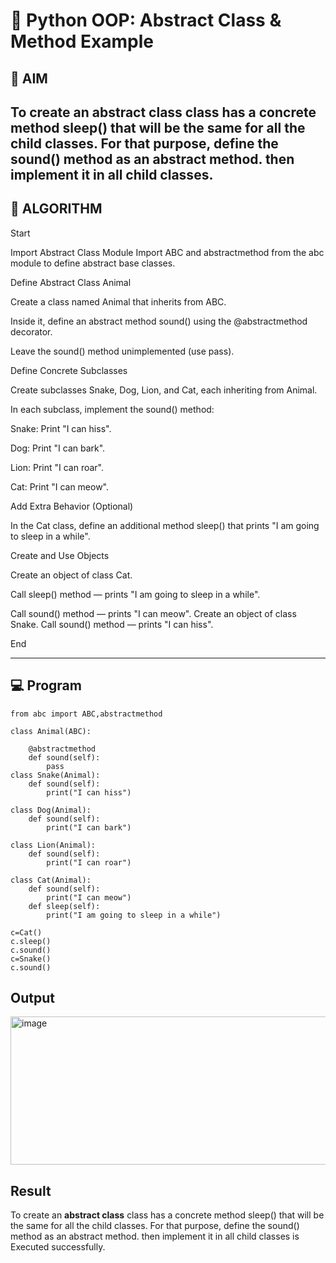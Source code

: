 # 🐍 Python OOP: Abstract Class & Method Example

## 🎯 AIM

To create an **abstract class** class has a concrete method sleep() that will be the same for all the child classes. For that purpose, define the sound() method as an abstract method. then implement it in all child classes.
---

## 🧠 ALGORITHM
Start

Import Abstract Class Module
Import ABC and abstractmethod from the abc module to define abstract base classes.

Define Abstract Class Animal

Create a class named Animal that inherits from ABC.

Inside it, define an abstract method sound() using the @abstractmethod decorator.

Leave the sound() method unimplemented (use pass).

Define Concrete Subclasses

Create subclasses Snake, Dog, Lion, and Cat, each inheriting from Animal.

In each subclass, implement the sound() method:

Snake: Print "I can hiss".

Dog: Print "I can bark".

Lion: Print "I can roar".

Cat: Print "I can meow".

Add Extra Behavior (Optional)

In the Cat class, define an additional method sleep() that prints "I am going to sleep in a while".

Create and Use Objects

Create an object of class Cat.

Call sleep() method — prints "I am going to sleep in a while".

Call sound() method — prints "I can meow".
Create an object of class Snake.
Call sound() method — prints "I can hiss".

End





---

## 💻 Program
```
from abc import ABC,abstractmethod
 
class Animal(ABC):
    
    @abstractmethod
    def sound(self):
        pass
class Snake(Animal):
    def sound(self):
        print("I can hiss")
 
class Dog(Animal):
    def sound(self):
        print("I can bark")
 
class Lion(Animal):
    def sound(self):
        print("I can roar")
       
class Cat(Animal):
    def sound(self):
        print("I can meow")
    def sleep(self):
        print("I am going to sleep in a while")
        
c=Cat()
c.sleep()
c.sound()
c=Snake()
c.sound()
```

## Output
<img width="775" height="237" alt="image" src="https://github.com/user-attachments/assets/830d6530-47a2-437d-9adc-1f3450f5c6f6" />


## Result
To create an **abstract class** class has a concrete method sleep() that will be the same for all the child classes. For that purpose, define the sound() method as an abstract method. then implement it in all child classes is Executed successfully.

